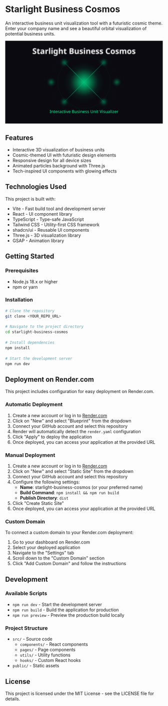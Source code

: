 # Starlight Business Cosmos

An interactive business unit visualization tool with a futuristic cosmic theme. Enter your company name and see a beautiful orbital visualization of potential business units.

![Starlight Business Cosmos](public/og-image.svg)

## Features

- Interactive 3D visualization of business units
- Cosmic-themed UI with futuristic design elements
- Responsive design for all device sizes
- Animated particles background with Three.js
- Tech-inspired UI components with glowing effects

## Technologies Used

This project is built with:

- Vite - Fast build tool and development server
- React - UI component library
- TypeScript - Type-safe JavaScript
- Tailwind CSS - Utility-first CSS framework
- shadcn/ui - Reusable UI components
- Three.js - 3D visualization library
- GSAP - Animation library

## Getting Started

### Prerequisites

- Node.js 18.x or higher
- npm or yarn

### Installation

```sh
# Clone the repository
git clone <YOUR_REPO_URL>

# Navigate to the project directory
cd starlight-business-cosmos

# Install dependencies
npm install

# Start the development server
npm run dev
```

## Deployment on Render.com

This project includes configuration for easy deployment on Render.com.

### Automatic Deployment

1. Create a new account or log in to [Render.com](https://render.com)
2. Click on "New" and select "Blueprint" from the dropdown
3. Connect your GitHub account and select this repository
4. Render will automatically detect the `render.yaml` configuration
5. Click "Apply" to deploy the application
6. Once deployed, you can access your application at the provided URL

### Manual Deployment

1. Create a new account or log in to [Render.com](https://render.com)
2. Click on "New" and select "Static Site" from the dropdown
3. Connect your GitHub account and select this repository
4. Configure the following settings:
   - **Name**: starlight-business-cosmos (or your preferred name)
   - **Build Command**: `npm install && npm run build`
   - **Publish Directory**: `dist`
5. Click "Create Static Site"
6. Once deployed, you can access your application at the provided URL

### Custom Domain

To connect a custom domain to your Render.com deployment:

1. Go to your dashboard on Render.com
2. Select your deployed application
3. Navigate to the "Settings" tab
4. Scroll down to the "Custom Domain" section
5. Click "Add Custom Domain" and follow the instructions

## Development

### Available Scripts

- `npm run dev` - Start the development server
- `npm run build` - Build the application for production
- `npm run preview` - Preview the production build locally

### Project Structure

- `src/` - Source code
  - `components/` - React components
  - `pages/` - Page components
  - `utils/` - Utility functions
  - `hooks/` - Custom React hooks
- `public/` - Static assets

## License

This project is licensed under the MIT License - see the LICENSE file for details.
